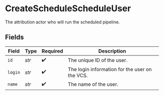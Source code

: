 # CreateScheduleScheduleUser

The attribution actor who will run the scheduled pipeline.


## Fields

| Field                                          | Type                                           | Required                                       | Description                                    |
| ---------------------------------------------- | ---------------------------------------------- | ---------------------------------------------- | ---------------------------------------------- |
| `id`                                           | *str*                                          | :heavy_check_mark:                             | The unique ID of the user.                     |
| `login`                                        | *str*                                          | :heavy_check_mark:                             | The login information for the user on the VCS. |
| `name`                                         | *str*                                          | :heavy_check_mark:                             | The name of the user.                          |
